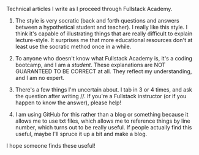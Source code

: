 Technical articles I write as I proceed through Fullstack Academy.

1) The style is very socratic (back and forth questions and answers between a hypothetical student and teacher). I really like this style. I think it's capable of illustrating things that are really difficult to explain lecture-style. It surprises me that more educational resources don't at least use the socratic method once in a while.

2) To anyone who doesn't know what Fullstack Academy is, it's a coding bootcamp, and I am a *student*. These explanations are NOT GUARANTEED TO BE CORRECT at all. They reflect my understanding, and I am no expert.

3) There's a few things I'm uncertain about. I tab in 3 or 4 times, and ask the question after writing //. If you're a Fullstack instructor (or if you happen to know the answer), please help!

4) I am using GitHub for this rather than a blog or something because it allows me to use txt files, which allows me to reference things by line number, which turns out to be really useful. If people actually find this useful, maybe I'll spruce it up a bit and make a blog.

I hope someone finds these useful!